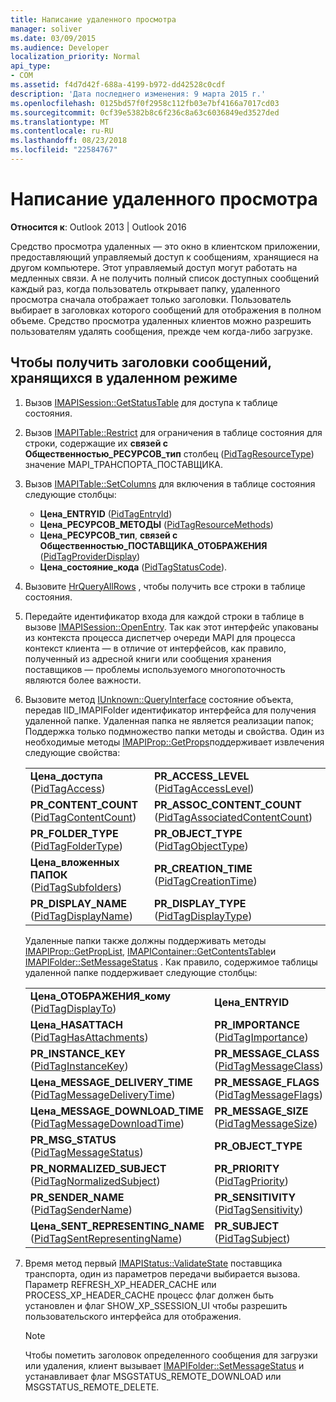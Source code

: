 ```yaml
---
title: Написание удаленного просмотра
manager: soliver
ms.date: 03/09/2015
ms.audience: Developer
localization_priority: Normal
api_type:
- COM
ms.assetid: f4d7d42f-688a-4199-b972-dd42528c0cdf
description: 'Дата последнего изменения: 9 марта 2015 г.'
ms.openlocfilehash: 0125bd57f0f2958c112fb03e7bf4166a7017cd03
ms.sourcegitcommit: 0cf39e5382b8c6f236c8a63c6036849ed3527ded
ms.translationtype: MT
ms.contentlocale: ru-RU
ms.lasthandoff: 08/23/2018
ms.locfileid: "22584767"
---
```

# <a name="writing-a-remote-viewer"></a>Написание удаленного просмотра

**Относится к**: Outlook 2013 | Outlook 2016 
  
Средство просмотра удаленных — это окно в клиентском приложении, предоставляющий управляемый доступ к сообщениям, хранящиеся на другом компьютере. Этот управляемый доступ могут работать на медленных связи. А не получить полный список доступных сообщений каждый раз, когда пользователь открывает папку, удаленного просмотра сначала отображает только заголовки. Пользователь выбирает в заголовках которого сообщений для отображения в полном объеме. Средство просмотра удаленных клиентов можно разрешить пользователям удалять сообщения, прежде чем когда-либо загрузке. 
  
## <a name="to-retrieve-the-headers-of-messages-stored-remotely"></a>Чтобы получить заголовки сообщений, хранящихся в удаленном режиме
  
1. Вызов [IMAPISession::GetStatusTable](imapisession-getstatustable.md) для доступа к таблице состояния. 
    
2. Вызов [IMAPITable::Restrict](imapitable-restrict.md) для ограничения в таблице состояния для строки, содержащие их **связей с Общественностью\_РЕСУРСОВ\_тип** столбец ([PidTagResourceType](pidtagresourcetype-canonical-property.md)) значение MAPI\_ТРАНСПОРТА\_ПОСТАВЩИКА. 
    
3. Вызов [IMAPITable::SetColumns](imapitable-setcolumns.md) для включения в таблице состояния следующие столбцы: 
   - **Цена\_ENTRYID** ([PidTagEntryId](pidtagentryid-canonical-property.md))
   - **Цена\_РЕСУРСОВ\_МЕТОДЫ** ([PidTagResourceMethods](pidtagresourcemethods-canonical-property.md))
   - **Цена\_РЕСУРСОВ\_тип**, **связей с Общественностью\_ПОСТАВЩИКА\_ОТОБРАЖЕНИЯ** ([PidTagProviderDisplay](pidtagproviderdisplay-canonical-property.md))
   - **Цена\_состояние\_кода** ([PidTagStatusCode](pidtagstatuscode-canonical-property.md)).
    
4. Вызовите [HrQueryAllRows](hrqueryallrows.md) , чтобы получить все строки в таблице состояния. 
    
5. Передайте идентификатор входа для каждой строки в таблице в вызове [IMAPISession::OpenEntry](imapisession-openentry.md). Так как этот интерфейс упакованы из контекста процесса диспетчер очереди MAPI для процесса контекст клиента — в отличие от интерфейсов, как правило, полученный из адресной книги или сообщения хранения поставщиков — проблемы используемого многопоточность являются более важности. 
    
6. Вызовите метод [IUnknown::QueryInterface](http://msdn.microsoft.com/library/54d5ff80-18db-43f2-b636-f93ac053146d.aspx) состояние объекта, передав IID_IMAPIFolder идентификатор интерфейса для получения удаленной папке. Удаленная папка не является реализации папок; Поддержка только подмножество папки методы и свойства. Один из необходимые методы [IMAPIProp::GetProps](imapiprop-getprops.md)поддерживает извлечения следующие свойства:
    
    |||
    |:-----|:-----|
    |**Цена\_доступа** ([PidTagAccess](pidtagaccess-canonical-property.md))  <br/> |**PR_ACCESS_LEVEL** ([PidTagAccessLevel](pidtagaccesslevel-canonical-property.md))  <br/> |
    |**PR_CONTENT_COUNT** ([PidTagContentCount](pidtagcontentcount-canonical-property.md))  <br/> |**PR_ASSOC_CONTENT_COUNT** ([PidTagAssociatedContentCount](pidtagassociatedcontentcount-canonical-property.md))  <br/> |
    |**PR_FOLDER_TYPE** ([PidTagFolderType](pidtagfoldertype-canonical-property.md))  <br/> |**PR_OBJECT_TYPE** ([PidTagObjectType](pidtagobjecttype-canonical-property.md))  <br/> |
    |**Цена\_вложенных ПАПОК** ([PidTagSubfolders](pidtagsubfolders-canonical-property.md))  <br/> |**PR_CREATION_TIME** ([PidTagCreationTime](pidtagcreationtime-canonical-property.md))  <br/> |
    |**PR_DISPLAY_NAME** ([PidTagDisplayName](pidtagdisplayname-canonical-property.md))  <br/> |**PR_DISPLAY_TYPE** ([PidTagDisplayType](pidtagdisplaytype-canonical-property.md))  <br/> |
    
    Удаленные папки также должны поддерживать методы [IMAPIProp::GetPropList](imapiprop-getproplist.md), [IMAPIContainer::GetContentsTable](imapicontainer-getcontentstable.md)и [IMAPIFolder::SetMessageStatus](imapifolder-setmessagestatus.md) . Как правило, содержимое таблицы удаленной папке поддерживает следующие столбцы: 
        
    |||
    |:-----|:-----|
    |**Цена\_ОТОБРАЖЕНИЯ\_кому** ([PidTagDisplayTo](pidtagdisplayto-canonical-property.md))  <br/> |**Цена\_ENTRYID** <br/> |
    |**Цена\_HASATTACH** ([PidTagHasAttachments](pidtaghasattachments-canonical-property.md))  <br/> |**PR_IMPORTANCE** ([PidTagImportance](pidtagimportance-canonical-property.md))  <br/> |
    |**PR_INSTANCE_KEY** ([PidTagInstanceKey](pidtaginstancekey-canonical-property.md))  <br/> |**PR_MESSAGE_CLASS** ([PidTagMessageClass](pidtagmessageclass-canonical-property.md))  <br/> |
    |**Цена\_MESSAGE_DELIVERY_TIME** ([PidTagMessageDeliveryTime](pidtagmessagedeliverytime-canonical-property.md))  <br/> |**PR_MESSAGE_FLAGS** ([PidTagMessageFlags](pidtagmessageflags-canonical-property.md))  <br/> |
    |**Цена\_MESSAGE_DOWNLOAD_TIME** ([PidTagMessageDownloadTime](pidtagmessagedownloadtime-canonical-property.md))  <br/> |**PR_MESSAGE_SIZE** ([PidTagMessageSize](pidtagmessagesize-canonical-property.md))  <br/> |
    |**PR_MSG_STATUS** ([PidTagMessageStatus](pidtagmessagestatus-canonical-property.md))  <br/> |**PR_OBJECT_TYPE** <br/> |
    |**PR_NORMALIZED_SUBJECT** ([PidTagNormalizedSubject](pidtagnormalizedsubject-canonical-property.md))  <br/> |**PR_PRIORITY** ([PidTagPriority](pidtagpriority-canonical-property.md))  <br/> |
    |**PR_SENDER_NAME** ([PidTagSenderName](pidtagsendername-canonical-property.md))  <br/> |**PR_SENSITIVITY** ([PidTagSensitivity](pidtagsensitivity-canonical-property.md))  <br/> |
    |**Цена\_SENT_REPRESENTING_NAME** ([PidTagSentRepresentingName](pidtagsentrepresentingname-canonical-property.md))  <br/> |**PR_SUBJECT** ([PidTagSubject](pidtagsubject-canonical-property.md))  <br/> |
   
7. Время метод первый [IMAPIStatus::ValidateState](imapistatus-validatestate.md) поставщика транспорта, один из параметров передачи выбирается вызова. Параметр REFRESH_XP_HEADER_CACHE или PROCESS_XP_HEADER_CACHE процесс флаг должен быть установлен и флаг SHOW_XP_SSESSION_UI чтобы разрешить пользовательского интерфейса для отображения. 
    
   > [!NOTE]
   > Чтобы пометить заголовок определенного сообщения для загрузки или удаления, клиент вызывает [IMAPIFolder::SetMessageStatus](imapifolder-setmessagestatus.md) и устанавливает флаг MSGSTATUS_REMOTE_DOWNLOAD или MSGSTATUS_REMOTE_DELETE. 
  

